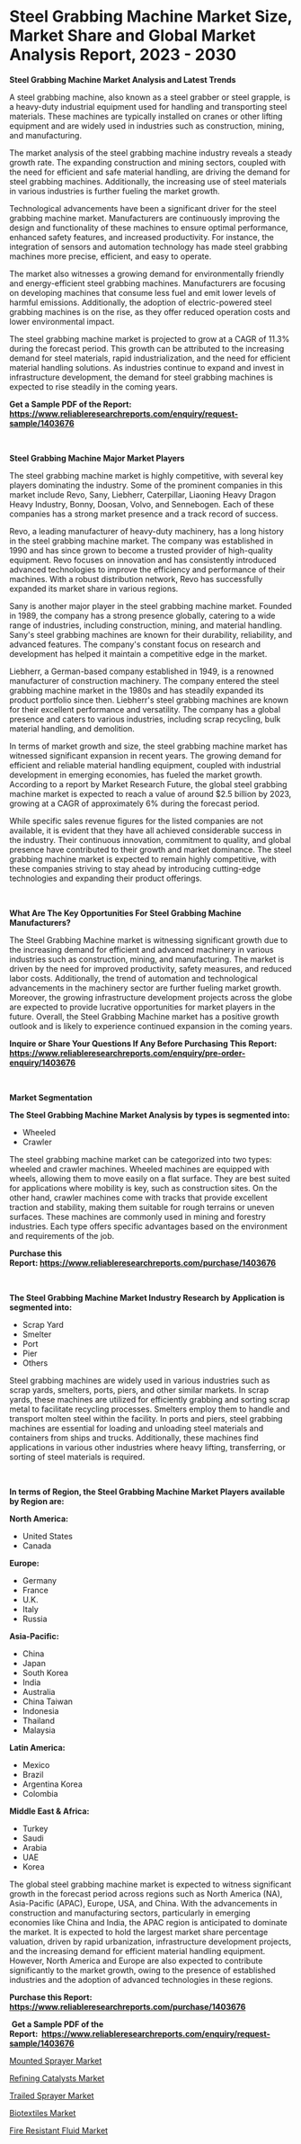 <p><h1>Steel Grabbing Machine Market Size, Market Share and Global Market Analysis Report, 2023 - 2030</h1></p><p><strong>Steel Grabbing Machine Market Analysis and Latest Trends</strong></p>
<p><p>A steel grabbing machine, also known as a steel grabber or steel grapple, is a heavy-duty industrial equipment used for handling and transporting steel materials. These machines are typically installed on cranes or other lifting equipment and are widely used in industries such as construction, mining, and manufacturing.</p><p>The market analysis of the steel grabbing machine industry reveals a steady growth rate. The expanding construction and mining sectors, coupled with the need for efficient and safe material handling, are driving the demand for steel grabbing machines. Additionally, the increasing use of steel materials in various industries is further fueling the market growth.</p><p>Technological advancements have been a significant driver for the steel grabbing machine market. Manufacturers are continuously improving the design and functionality of these machines to ensure optimal performance, enhanced safety features, and increased productivity. For instance, the integration of sensors and automation technology has made steel grabbing machines more precise, efficient, and easy to operate.</p><p>The market also witnesses a growing demand for environmentally friendly and energy-efficient steel grabbing machines. Manufacturers are focusing on developing machines that consume less fuel and emit lower levels of harmful emissions. Additionally, the adoption of electric-powered steel grabbing machines is on the rise, as they offer reduced operation costs and lower environmental impact.</p><p>The steel grabbing machine market is projected to grow at a CAGR of 11.3% during the forecast period. This growth can be attributed to the increasing demand for steel materials, rapid industrialization, and the need for efficient material handling solutions. As industries continue to expand and invest in infrastructure development, the demand for steel grabbing machines is expected to rise steadily in the coming years.</p></p>
<p><strong>Get a Sample PDF of the Report:&nbsp; <a href="https://www.reliableresearchreports.com/enquiry/request-sample/1403676">https://www.reliableresearchreports.com/enquiry/request-sample/1403676</a></strong></p>
<p>&nbsp;</p>
<p><strong>Steel Grabbing Machine Major Market Players</strong></p>
<p><p>The steel grabbing machine market is highly competitive, with several key players dominating the industry. Some of the prominent companies in this market include Revo, Sany, Liebherr, Caterpillar, Liaoning Heavy Dragon Heavy Industry, Bonny, Doosan, Volvo, and Sennebogen. Each of these companies has a strong market presence and a track record of success.</p><p>Revo, a leading manufacturer of heavy-duty machinery, has a long history in the steel grabbing machine market. The company was established in 1990 and has since grown to become a trusted provider of high-quality equipment. Revo focuses on innovation and has consistently introduced advanced technologies to improve the efficiency and performance of their machines. With a robust distribution network, Revo has successfully expanded its market share in various regions.</p><p>Sany is another major player in the steel grabbing machine market. Founded in 1989, the company has a strong presence globally, catering to a wide range of industries, including construction, mining, and material handling. Sany's steel grabbing machines are known for their durability, reliability, and advanced features. The company's constant focus on research and development has helped it maintain a competitive edge in the market.</p><p>Liebherr, a German-based company established in 1949, is a renowned manufacturer of construction machinery. The company entered the steel grabbing machine market in the 1980s and has steadily expanded its product portfolio since then. Liebherr's steel grabbing machines are known for their excellent performance and versatility. The company has a global presence and caters to various industries, including scrap recycling, bulk material handling, and demolition.</p><p>In terms of market growth and size, the steel grabbing machine market has witnessed significant expansion in recent years. The growing demand for efficient and reliable material handling equipment, coupled with industrial development in emerging economies, has fueled the market growth. According to a report by Market Research Future, the global steel grabbing machine market is expected to reach a value of around $2.5 billion by 2023, growing at a CAGR of approximately 6% during the forecast period.</p><p>While specific sales revenue figures for the listed companies are not available, it is evident that they have all achieved considerable success in the industry. Their continuous innovation, commitment to quality, and global presence have contributed to their growth and market dominance. The steel grabbing machine market is expected to remain highly competitive, with these companies striving to stay ahead by introducing cutting-edge technologies and expanding their product offerings.</p></p>
<p>&nbsp;</p>
<p><strong>What Are The Key Opportunities For Steel Grabbing Machine Manufacturers?</strong></p>
<p><p>The Steel Grabbing Machine market is witnessing significant growth due to the increasing demand for efficient and advanced machinery in various industries such as construction, mining, and manufacturing. The market is driven by the need for improved productivity, safety measures, and reduced labor costs. Additionally, the trend of automation and technological advancements in the machinery sector are further fueling market growth. Moreover, the growing infrastructure development projects across the globe are expected to provide lucrative opportunities for market players in the future. Overall, the Steel Grabbing Machine market has a positive growth outlook and is likely to experience continued expansion in the coming years.</p></p>
<p><strong>Inquire or Share Your Questions If Any Before Purchasing This Report: <a href="https://www.reliableresearchreports.com/enquiry/pre-order-enquiry/1403676">https://www.reliableresearchreports.com/enquiry/pre-order-enquiry/1403676</a></strong></p>
<p>&nbsp;</p>
<p><strong>Market Segmentation</strong></p>
<p><strong>The Steel Grabbing Machine Market Analysis by types is segmented into:</strong></p>
<p><ul><li>Wheeled</li><li>Crawler</li></ul></p>
<p><p>The steel grabbing machine market can be categorized into two types: wheeled and crawler machines. Wheeled machines are equipped with wheels, allowing them to move easily on a flat surface. They are best suited for applications where mobility is key, such as construction sites. On the other hand, crawler machines come with tracks that provide excellent traction and stability, making them suitable for rough terrains or uneven surfaces. These machines are commonly used in mining and forestry industries. Each type offers specific advantages based on the environment and requirements of the job.</p></p>
<p><strong>Purchase this Report:&nbsp;<a href="https://www.reliableresearchreports.com/purchase/1403676">https://www.reliableresearchreports.com/purchase/1403676</a></strong></p>
<p>&nbsp;</p>
<p><strong>The Steel Grabbing Machine Market Industry Research by Application is segmented into:</strong></p>
<p><ul><li>Scrap Yard</li><li>Smelter</li><li>Port</li><li>Pier</li><li>Others</li></ul></p>
<p><p>Steel grabbing machines are widely used in various industries such as scrap yards, smelters, ports, piers, and other similar markets. In scrap yards, these machines are utilized for efficiently grabbing and sorting scrap metal to facilitate recycling processes. Smelters employ them to handle and transport molten steel within the facility. In ports and piers, steel grabbing machines are essential for loading and unloading steel materials and containers from ships and trucks. Additionally, these machines find applications in various other industries where heavy lifting, transferring, or sorting of steel materials is required.</p></p>
<p>&nbsp;</p>
<p><strong>In terms of Region, the Steel Grabbing Machine Market Players available by Region are:</strong></p>
<p>
    <p> <strong> North America: </strong>
        <ul>
            <li>United States</li>
            <li>Canada</li>
        </ul>
        </p> 
    <p> <strong> Europe: </strong>
        <ul>
            <li>Germany</li>
            <li>France</li>
            <li>U.K.</li>
            <li>Italy</li>
            <li>Russia</li>
        </ul>
        </p> 
    <p> <strong> Asia-Pacific: </strong>
        <ul>
            <li>China</li>
            <li>Japan</li>
            <li>South Korea</li>
            <li>India</li>
            <li>Australia</li>
            <li>China Taiwan</li>
            <li>Indonesia</li>
            <li>Thailand</li>
            <li>Malaysia</li>
        </ul>
        </p> 
    <p> <strong> Latin America: </strong>
        <ul>
            <li>Mexico</li>
            <li>Brazil</li>
            <li>Argentina Korea</li>
            <li>Colombia</li>
        </ul>
        </p> 
    <p> <strong> Middle East & Africa: </strong>
        <ul>
            <li>Turkey</li>
            <li>Saudi</li>
            <li>Arabia</li>
            <li>UAE</li>
            <li>Korea</li>
        </ul>
    </p>
    </p>
<p><p>The global steel grabbing machine market is expected to witness significant growth in the forecast period across regions such as North America (NA), Asia-Pacific (APAC), Europe, USA, and China. With the advancements in construction and manufacturing sectors, particularly in emerging economies like China and India, the APAC region is anticipated to dominate the market. It is expected to hold the largest market share percentage valuation, driven by rapid urbanization, infrastructure development projects, and the increasing demand for efficient material handling equipment. However, North America and Europe are also expected to contribute significantly to the market growth, owing to the presence of established industries and the adoption of advanced technologies in these regions.</p></p>
<p><strong>Purchase this Report: <a href="https://www.reliableresearchreports.com/purchase/1403676">https://www.reliableresearchreports.com/purchase/1403676</a></strong></p>
<p>&nbsp;<strong>Get a Sample PDF of the Report:&nbsp;&nbsp;<a href="https://www.reliableresearchreports.com/enquiry/request-sample/1403676">https://www.reliableresearchreports.com/enquiry/request-sample/1403676</a></strong></p>
<p><strong></strong></p>
<p><p><a href="https://medium.com/@under.noon.tower/mounted-sprayer-market-exploring-market-share-market-trends-and-future-growth-1990e6761808">Mounted Sprayer Market</a></p><p><a href="https://www.linkedin.com/pulse/refining-catalysts-market-share-amp-new-trends-analysis-bwuee/">Refining Catalysts Market</a></p><p><a href="https://medium.com/@blow.allow.stir/trailed-sprayer-market-comprehensive-assessment-by-type-application-and-geography-859fe0044968">Trailed Sprayer Market</a></p><p><a href="https://www.linkedin.com/pulse/biotextiles-market-size-growth-forecast-from-2023-xgdwe/">Biotextiles Market</a></p><p><a href="https://www.linkedin.com/pulse/fire-resistant-fluid-market-challenges-opportunities-growth-mz8ke/">Fire Resistant Fluid Market</a></p></p>